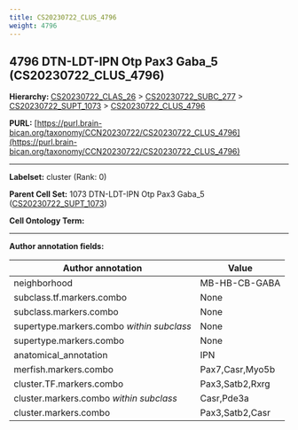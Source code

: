 ```yaml
---
title: CS20230722_CLUS_4796
weight: 4796
---
```

## 4796 DTN-LDT-IPN Otp Pax3 Gaba_5 (CS20230722_CLUS_4796)
<b>Hierarchy: </b>
[CS20230722_CLAS_26](../CS20230722_CLAS_26) >
[CS20230722_SUBC_277](../CS20230722_SUBC_277) >
[CS20230722_SUPT_1073](../CS20230722_SUPT_1073) >
[CS20230722_CLUS_4796](../CS20230722_CLUS_4796)

**PURL:** [https://purl.brain-bican.org/taxonomy/CCN20230722/CS20230722_CLUS_4796](https://purl.brain-bican.org/taxonomy/CCN20230722/CS20230722_CLUS_4796)

---


**Labelset:** cluster (Rank: 0)

**Parent Cell Set:** 1073 DTN-LDT-IPN Otp Pax3 Gaba_5 ([CS20230722_SUPT_1073](../CS20230722_SUPT_1073))



**Cell Ontology Term:** 

[MARKER GENES.]: #


---

[TRANSFERRED ANNOTATIONS.]: #


[AUTHOR ANNOTATION FIELDS.]: #


**Author annotation fields:**

| Author annotation | Value |
|-------------------|-------|
|neighborhood|MB-HB-CB-GABA|
|subclass.tf.markers.combo|None|
|subclass.markers.combo|None|
|supertype.markers.combo _within subclass_|None|
|supertype.markers.combo|None|
|anatomical_annotation|IPN|
|merfish.markers.combo|Pax7,Casr,Myo5b|
|cluster.TF.markers.combo|Pax3,Satb2,Rxrg|
|cluster.markers.combo _within subclass_|Casr,Pde3a|
|cluster.markers.combo|Pax3,Satb2,Casr|
